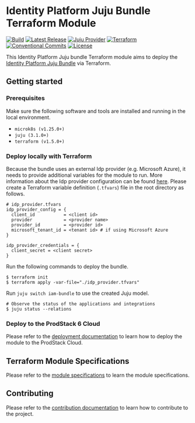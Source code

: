 # Identity Platform Juju Bundle Terraform Module

[![Build](https://img.shields.io/github/actions/workflow/status/wood-push-melon/iam-bundle-test/pull_request.yaml?label=Build)](https://github.com/canonical/iam-bundle-integration/actions/workflows/pull_request.yaml)
[![Latest Release](https://img.shields.io/github/release/canonical/iam-bundle-integration.svg?label=Release)](https://github.com/canonical/iam-bundle-integration/releases/latest)
[![Juju Provider](https://img.shields.io/badge/Juju%20Provider-0.8.0-%23E95420)](https://registry.terraform.io/providers/juju/juju/0.8.0)
[![Terraform](https://img.shields.io/badge/Terraform-v1.5.0+-%23713DAD?logo=terraform&logoColor=white)](https://www.terraform.io/)
[![Conventional Commits](https://img.shields.io/badge/Conventional%20Commits-1.0.0-%23FE5196.svg)](https://conventionalcommits.org)
[![License](https://img.shields.io/github/license/canonical/iam-bundle-integration?label=License)](https://github.com/canonical/iam-bundle-integration/blob/main/LICENSE)

This Identity Platform Juju bundle Terraform module aims to deploy
the [Identity Platform Juju Bundle](https://github.com/canonical/iam-bundle) via Terraform.

## Getting started

### Prerequisites

Make sure the following software and tools are installed and running
in the local environment.

- `microk8s (v1.25.0+)`
- `juju (3.1.0+)`
- `terraform (v1.5.0+)`

### Deploy locally with Terraform

Because the bundle uses an external Idp provider (e.g. Microsoft Azure),
it needs to provide additional variables for the module to run. More
information about the Idp provider configuration can be
found [here](https://github.com/canonical/kratos-external-idp-integrator/blob/main/config.yaml).
Please create a Terraform variable definition (`.tfvars`) file in the root
directory as follows.

```shell
# idp_provider.tfvars
idp_provider_config = {
  client_id           = <client id>
  provider            = <provider name>
  provider_id         = <provider id>
  microsoft_tenant_id = <tenant id> # if using Microsoft Azure
}

idp_provider_credentials = {
  client_secret = <client secret>
}
```

Run the following commands to deploy the bundle.

```shell
$ terraform init
$ terraform apply -var-file="./idp_provider.tfvars"
```

Run `juju switch iam-bundle` to use the created Juju model.

```shell
# Observe the status of the applications and integrations
$ juju status --relations
```

### Deploy to the ProdStack 6 Cloud

Please refer to the [deployment documentation](docs/DEPLOYMENT.md) to learn
how to deploy the module to the ProdStack Cloud.

## Terraform Module Specifications

Please refer to the [module specifications](./MODULE_SPECS.md) to learn the
module specifications.

## Contributing

Please refer to the [contribution documentation](./CONTRIBUTING.md) to learn how
to contribute to the project.
